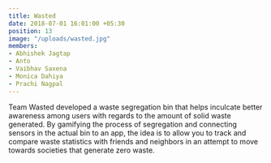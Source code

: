 ```yaml
---
title: Wasted
date: 2018-07-01 16:01:00 +05:30
position: 13
image: "/uploads/wasted.jpg"
members:
- Abhishek Jagtap
- Anto
- Vaibhav Saxena
- Monica Dahiya
- Prachi Nagpal
---
```


Team Wasted developed a waste segregation bin that helps inculcate better awareness among users with regards to the amount of solid waste generated. By gamifying the process of segregation and connecting sensors in the actual bin to an app, the idea is to allow you to track and compare waste statistics with friends and neighbors in an attempt to move towards societies that generate zero waste.
